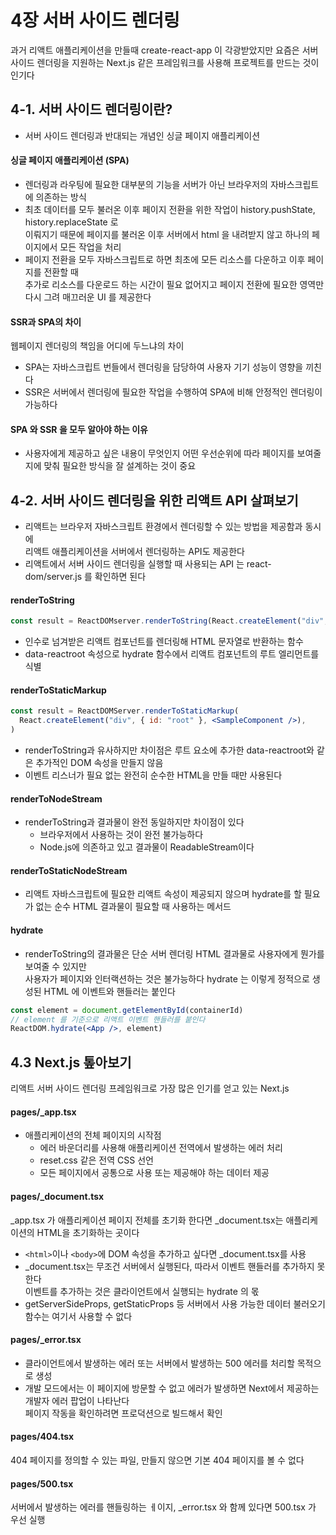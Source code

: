 # 4장 서버 사이드 렌더링

과거 리액트 애플리케이션을 만들때 create-react-app 이 각광받았지만 요즘은 서버 사이드 렌더링을 지원하는
Next.js 같은 프레임워크를 사용해 프로젝트를 만드는 것이 인기다

## 4-1. 서버 사이드 렌더링이란?
- 서버 사이드 렌더링과 반대되는 개념인 싱글 페이지 애플리케이션

#### 싱글 페이지 애플리케이션 (SPA)
- 렌더링과 라우팅에 필요한 대부분의 기능을 서버가 아닌 브라우저의 자바스크립트에 의존하는 방식
- 최초 데이터를 모두 불러온 이후 페이지 전환을 위한 작업이 history.pushState, history.replaceState 로 <br/>
  이뤄지기 때문에 페이지를 불러온 이후 서버에서 html 을 내려받지 않고 하나의 페이지에서 모든 작업을 처리
- 페이지 전환을 모두 자바스크립트로 하면 최초에 모든 리소스를 다운하고 이후 페이지를 전환할 때 <br/>
  추가로 리소스를 다운로드 하는 시간이 필요 없어지고 페이지 전환에 필요한 영역만 다시 그려 매끄러운 UI 를 제공한다

#### SSR과 SPA의 차이
웹페이지 렌더링의 책임을 어디에 두느냐의 차이
- SPA는 자바스크립트 번들에서 렌더링을 담당하여 사용자 기기 성능이 영향을 끼친다
- SSR은 서버에서 렌더링에 필요한 작업을 수행하여 SPA에 비해 안정적인 렌더링이 가능하다

#### SPA 와 SSR 을 모두 알아야 하는 이유
- 사용자에게 제공하고 싶은 내용이 무엇인지 어떤 우선순위에 따라 페이지를 보여줄지에 맞춰 필요한 방식을 잘 설계하는 것이 중요

## 4-2. 서버 사이드 렌더링을 위한 리액트 API 살펴보기
- 리액트는 브라우저 자바스크립트 환경에서 렌더링할 수 있는 방법을 제공함과 동시에 <br/>
  리액트 애플리케이션을 서버에서 렌더링하는 API도 제공한다
- 리액트에서 서버 사이드 렌더링을 실행할 때 사용되는 API 는 react-dom/server.js 를 확인하면 된다

#### renderToString
```jsx
const result = ReactDOMserver.renderToString(React.createElement("div", { id: "root" }, <SampleComponent />));
```
- 인수로 넘겨받은 리액트 컴포넌트를 렌더링해 HTML 문자열로 반환하는 함수
- data-reactroot 속성으로 hydrate 함수에서 리액트 컴포넌트의 루트 엘리먼트를 식별

#### renderToStaticMarkup

```jsx
const result = ReactDOMServer.renderToStaticMarkup(
  React.createElement("div", { id: "root" }, <SampleComponent />),
)
```
- renderToString과 유사하지만 차이점은 루트 요소에 추가한 data-reactroot와 같은 추가적인 DOM 속성을 만들지 않음
- 이벤트 리스너가 필요 없는 완전히 순수한 HTML을 만들 때만 사용된다

#### renderToNodeStream
- renderToString과 결과물이 완전 동일하지만 차이점이 있다
  - 브라우저에서 사용하는 것이 완전 불가능하다
  - Node.js에 의존하고 있고 결과물이 ReadableStream이다

#### renderToStaticNodeStream
- 리액트 자바스크립트에 필요한 리액트 속성이 제공되지 않으며 hydrate를 할 필요가 없는 순수 HTML 결과물이 필요할 때 사용하는 메서드

#### hydrate
- renderToString의 결과물은 단순 서버 렌더링 HTML 결과물로 사용자에게 뭔가를 보여줄 수 있지만 <br/>
  사용자가 페이지와 인터랙션하는 것은 불가능하다 hydrate 는 이렇게 정적으로 생성된 HTML 에 이벤트와 핸들러는 붙인다

```jsx
const element = document.getElementById(containerId)
// element 를 기준으로 리액트 이벤트 핸들러를 붙인다 
ReactDOM.hydrate(<App />, element)
```

## 4.3 Next.js 톺아보기
리액트 서버 사이드 렌더링 프레임워크로 가장 많은 인기를 얻고 있는 Next.js 

#### pages/_app.tsx
- 애플리케이션의 전체 페이지의 시작점
  - 에러 바운더리를 사용해 애플리케이션 전역에서 발생하는 에러 처리
  - reset.css 같은 전역 CSS 선언
  - 모든 페이지에서 공통으로 사용 또는 제공해야 하는 데이터 제공

#### pages/_document.tsx
_app.tsx 가 애플리케이션 페이지 전체를 초기화 한다면 _document.tsx는 애플리케이션의 HTML을 초기화하는 곳이다

- `<html>`이나 `<body>`에 DOM 속성을 추가하고 싶다면 _document.tsx를 사용
- \_document.tsx는 무조건 서버에서 실행된다, 따라서 이벤트 핸들러를 추가하지 못한다 <br/>
  이벤트를 추가하는 것은 클라이언트에서 실행되는 hydrate 의 몫 
- getServerSideProps, getStaticProps 등 서버에서 사용 가능한 데이터 불러오기 함수는 여기서 사용할 수 없다


#### pages/_error.tsx
- 클라이언트에서 발생하는 에러 또는 서버에서 발생하는 500 에러를 처리할 목적으로 생성
- 개발 모드에서는 이 페이지에 방문할 수 없고 에러가 발생하면 Next에서 제공하는 개발자 에러 팝업이 나타난다 <br/>
  페이지 작동을 확인하려면 프로덕션으로 빌드해서 확인

#### pages/404.tsx
404 페이지를 정의할 수 있는 파일, 만들지 않으면 기본 404 페이지를 볼 수 없다

#### pages/500.tsx
서버에서 발생하는 에러를 핸들링하는 ㅔ이지, _error.tsx 와 함께 있다면 500.tsx 가 우선 실행
